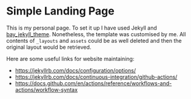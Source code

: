 # Simple Landing Page

This is my personal page. To set it up I have used Jekyll and
[bay_jekyll_theme](https://github.com/eliottvincent/bay). Nonetheless, the template was customised
by me. All contents of `_layouts` and `assets` could be as well deleted and then the original
layout would be retrieved.

Here are some useful links for website maintaining:
- https://jekyllrb.com/docs/configuration/options/
- https://jekyllrb.com/docs/continuous-integration/github-actions/
- https://docs.github.com/en/actions/reference/workflows-and-actions/workflow-syntax
